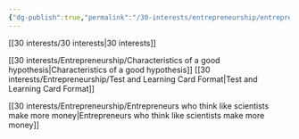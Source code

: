 ```yaml
---
{"dg-publish":true,"permalink":"/30-interests/entrepreneurship/entrepreneurship/"}
---
```


[[30 interests/30 interests\|30 interests]]

[[30 interests/Entrepreneurship/Characteristics of a good hypothesis\|Characteristics of a good hypothesis]]
[[30 interests/Entrepreneurship/Test and Learning Card Format\|Test and Learning Card Format]]

[[30 interests/Entrepreneurship/Entrepreneurs who think like scientists make more money\|Entrepreneurs who think like scientists make more money]]
